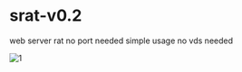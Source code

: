 # srat-v0.2

web server rat
no port needed
simple usage
no vds needed




![1](https://github.com/user-attachments/assets/bdba3128-42eb-4d05-9650-142197b33e43)
